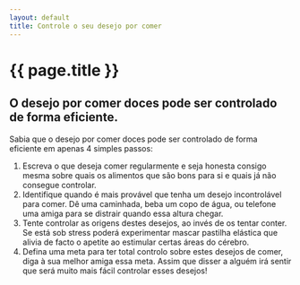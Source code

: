 ```yaml
---
layout: default
title: Controle o seu desejo por comer
---
```


# {{ page.title }}

## O desejo por comer doces pode ser controlado de forma eficiente.

Sabia que o desejo por comer doces pode ser controlado de forma eficiente em apenas 4 simples passos:

1. Escreva o que deseja comer regularmente e seja honesta consigo mesma sobre quais os alimentos que são bons para si e quais já não consegue controlar.
2. Identifique quando é mais provável que tenha um desejo incontrolável para comer. Dê uma caminhada, beba um copo de água, ou telefone uma amiga para se distrair quando essa altura chegar.
3. Tente controlar as origens destes desejos, ao invés de os tentar conter. Se está sob stress poderá experimentar mascar pastilha elástica que alivia de facto o apetite ao estimular certas áreas do cérebro.
4. Defina uma meta para ter total controlo sobre estes desejos de comer, diga à sua melhor amiga essa meta. Assim que disser a alguém irá sentir que será muito mais fácil controlar esses desejos!